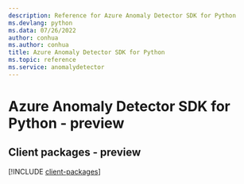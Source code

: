 ```yaml
---
description: Reference for Azure Anomaly Detector SDK for Python
ms.devlang: python
ms.data: 07/26/2022
author: conhua
ms.author: conhua
title: Azure Anomaly Detector SDK for Python
ms.topic: reference
ms.service: anomalydetector
---
```

# Azure Anomaly Detector SDK for Python - preview

## Client packages - preview
[!INCLUDE [client-packages](anomaly-detector-client-index.md)]